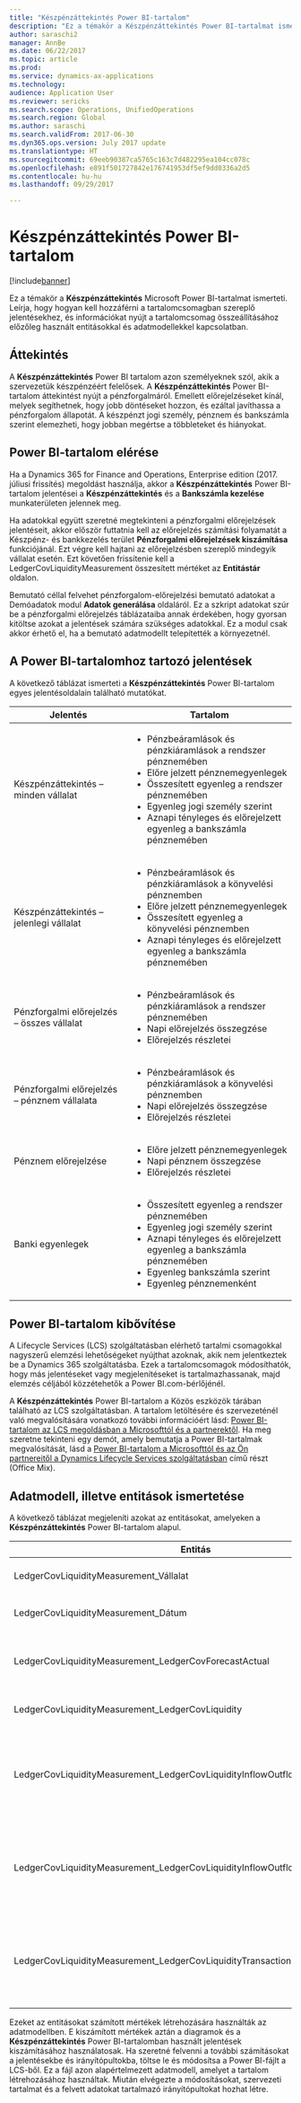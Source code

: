 ```yaml
---
title: "Készpénzáttekintés Power BI-tartalom"
description: "Ez a témakör a Készpénzáttekintés Power BI-tartalmat ismerteti. Leírja, hogy hogyan kell hozzáférni a tartalomcsomagban szereplő jelentésekhez, és információkat nyújt a tartalomcsomag összeállításához előzőleg használt entitásokkal és adatmodellekkel kapcsolatban."
author: saraschi2
manager: AnnBe
ms.date: 06/22/2017
ms.topic: article
ms.prod: 
ms.service: dynamics-ax-applications
ms.technology: 
audience: Application User
ms.reviewer: sericks
ms.search.scope: Operations, UnifiedOperations
ms.search.region: Global
ms.author: saraschi
ms.search.validFrom: 2017-06-30
ms.dyn365.ops.version: July 2017 update
ms.translationtype: HT
ms.sourcegitcommit: 69eeb90387ca5765c163c7d482295ea104cc078c
ms.openlocfilehash: e891f501727842e176741953df5ef9dd0336a2d5
ms.contentlocale: hu-hu
ms.lasthandoff: 09/29/2017

---
```


# <a name="cash-overview-power-bi-content"></a>Készpénzáttekintés Power BI-tartalom

[!include[banner](../includes/banner.md)]

Ez a témakör a **Készpénzáttekintés** Microsoft Power BI-tartalmat ismerteti. Leírja, hogy hogyan kell hozzáférni a tartalomcsomagban szereplő jelentésekhez, és információkat nyújt a tartalomcsomag összeállításához előzőleg használt entitásokkal és adatmodellekkel kapcsolatban.

## <a name="overview"></a>Áttekintés

A **Készpénzáttekintés** Power BI tartalom azon személyeknek szól, akik a szervezetük készpénzéért felelősek. A **Készpénzáttekintés** Power BI-tartalom áttekintést nyújt a pénzforgalmáról. Emellett előrejelzéseket kínál, melyek segíthetnek, hogy jobb döntéseket hozzon, és ezáltal javíthassa a pénzforgalom állapotát. A készpénzt jogi személy, pénznem és bankszámla szerint elemezheti, hogy jobban megértse a többleteket és hiányokat.

## <a name="accessing-the-power-bi-content"></a>Power BI-tartalom elérése

Ha a Dynamics 365 for Finance and Operations, Enterprise edition (2017. júliusi frissítés) megoldást használja, akkor a **Készpénzáttekintés** Power BI-tartalom jelentései a **Készpénzáttekintés** és a **Bankszámla kezelése** munkaterületen jelennek meg.

Ha adatokkal együtt szeretné megtekinteni a pénzforgalmi előrejelzések jelentéseit, akkor először futtatnia kell az előrejelzés számítási folyamatát a Készpénz- és bankkezelés terület **Pénzforgalmi előrejelzések kiszámítása** funkciójánál.  Ezt végre kell hajtani az előrejelzésben szereplő mindegyik vállalat esetén.  Ezt követően frissítenie kell a LedgerCovLiquidityMeasurement összesített mértéket az **Entitástár** oldalon.  

Bemutató céllal felvehet pénzforgalom-előrejelzési bemutató adatokat a Demóadatok modul **Adatok generálása** oldaláról.  Ez a szkript adatokat szúr be a pénzforgalmi előrejelzés táblázataiba annak érdekében, hogy gyorsan kitöltse azokat a jelentések számára szükséges adatokkal.  Ez a modul csak akkor érhető el, ha a bemutató adatmodellt telepítették a környezetnél. 

## <a name="reports-that-are-included-in-the-power-bi-content"></a>A Power BI-tartalomhoz tartozó jelentések
A következő táblázat ismerteti a **Készpénzáttekintés** Power BI-tartalom egyes jelentésoldalain található mutatókat.

| Jelentés                                | Tartalom |
|---------------------------------------|----------|
| Készpénzáttekintés – minden vállalat         | <ul><li>Pénzbeáramlások és pénzkiáramlások a rendszer pénznemében</li><li>Előre jelzett pénznemegyenlegek</li><li>Összesített egyenleg a rendszer pénznemében</li><li>Egyenleg jogi személy szerint</li><li>Aznapi tényleges és előrejelzett egyenleg a bankszámla pénznemében</li></ul> |
| Készpénzáttekintés – jelenlegi vállalat       | <ul><li>Pénzbeáramlások és pénzkiáramlások a könyvelési pénznemben</li><li>Előre jelzett pénznemegyenlegek</li><li>Összesített egyenleg a könyvelési pénznemben</li><li>Aznapi tényleges és előrejelzett egyenleg a bankszámla pénznemében</li></ul> |
| Pénzforgalmi előrejelzés – összes vállalat    | <ul><li>Pénzbeáramlások és pénzkiáramlások a rendszer pénznemében</li><li>Napi előrejelzés összegzése</li><li>Előrejelzés részletei</li></ul> |
| Pénzforgalmi előrejelzés – pénznem vállalata | <ul><li>Pénzbeáramlások és pénzkiáramlások a könyvelési pénznemben</li><li>Napi előrejelzés összegzése</li><li>Előrejelzés részletei</li></ul> |
| Pénznem előrejelzése                     | <ul><li>Előre jelzett pénznemegyenlegek</li><li>Napi pénznem összegzése</li><li>Előrejelzés részletei</li></ul> |
| Banki egyenlegek                         | <ul><li>Összesített egyenleg a rendszer pénznemében</li><li>Egyenleg jogi személy szerint</li><li>Aznapi tényleges és előrejelzett egyenleg a bankszámla pénznemében</li><li>Egyenleg bankszámla szerint</li><li>Egyenleg pénznemenként</li></ul> |

## <a name="extending-the-power-bi-content"></a>Power BI-tartalom kibővítése
A Lifecycle Services (LCS) szolgáltatásban elérhető tartalmi csomagokkal nagyszerű elemzési lehetőségeket nyújthat azoknak, akik nem jelentkeztek be a Dynamics 365 szolgáltatásba. Ezek a tartalomcsomagok módosíthatók, hogy más jelentéseket vagy megjelenítéseket is tartalmazhassanak, majd elemzés céljából közzétehetők a Power BI.com-bérlőjénél. 

A **Készpénzáttekintés** Power BI-tartalom a Közös eszközök tárában található az LCS szolgáltatásban. A tartalom letöltésére és szervezeténél való megvalósítására vonatkozó további információért lásd: [Power BI-tartalom az LCS megoldásban a Microsofttól és a partnerektől](../../dev-itpro/analytics/power-bi-content-microsoft-partners.md). Ha meg szeretne tekinteni egy demót, amely bemutatja a Power BI-tartalmak megvalósítását, lásd a [Power BI-tartalom a Microsofttól és az Ön partnereitől a Dynamics Lifecycle Services szolgáltatásban](https://mix.office.com/watch/9puyb1b2xs1w) című részt (Office Mix).

## <a name="understanding-the-data-model-and-entities"></a>Adatmodell, illetve entitások ismertetése

A következő táblázat megjeleníti azokat az entitásokat, amelyeken a **Készpénzáttekintés** Power BI-tartalom alapul.

| Entitás                                                                          | Tartalom |
|---------------------------------------------------------------------------------|----------|
| LedgerCovLiquidityMeasurement\_Vállalat                                          | Vállalatok a jelentések szűréséhez |
| LedgerCovLiquidityMeasurement\_Dátum                                             | Dátumok a jelentések szűréséhez |
| LedgerCovLiquidityMeasurement\_LedgerCovForecastActual                          | Jelenlegi banki egyenleg és az utolsó előre jelzett banki egyenleg |
| LedgerCovLiquidityMeasurement\_LedgerCovLiquidity                               | Előrejelzett tranzakció részletes adatai |
| LedgerCovLiquidityMeasurement\_LedgerCovLiquidityInflowOutflowBalanceCompany    | Összegzett pénzbevételek, kiadások és egyenlegek az egyes vállalatok könyvelési pénznemében |
| LedgerCovLiquidityMeasurement\_LedgerCovLiquidityInflowOutflowBalanceEnterprise | Összegzett pénzbevételek, kiadások és egyenlegek az összes vállalatnál a rendszer pénznemében |
| LedgerCovLiquidityMeasurement\_LedgerCovLiquidityTransactionCurrency            | Összegzett nettó tranzakciós összeg és devizaegyenleg a tranzakciós pénznem használatával |

Ezeket az entitásokat számított mértékek létrehozására használták az adatmodellben. E kiszámított mértékek aztán a diagramok és a **Készpénzáttekintés** Power BI-tartalomban használt jelentések kiszámításához használatosak. Ha szeretné felvenni a további számításokat a jelentésekbe és irányítópultokba, töltse le és módosítsa a Power BI-fájlt a LCS-ből. Ez a fájl azon alapértelmezett adatmodell, amelyet a tartalom létrehozásához használtak. Miután elvégezte a módosításokat, szervezeti tartalmat és a felvett adatokat tartalmazó irányítópultokat hozhat létre.


